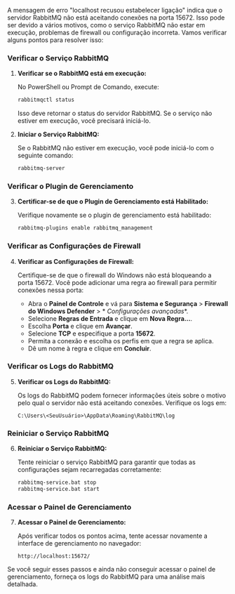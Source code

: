 A mensagem de erro "localhost recusou estabelecer ligação" indica que o servidor RabbitMQ não está aceitando conexões na
porta 15672. Isso pode ser devido a vários motivos, como o serviço RabbitMQ não estar em execução, problemas de firewall
ou configuração incorreta. Vamos verificar alguns pontos para resolver isso:

### Verificar o Serviço RabbitMQ

1. **Verificar se o RabbitMQ está em execução:**

   No PowerShell ou Prompt de Comando, execute:

   ```bash
   rabbitmqctl status
   ```

   Isso deve retornar o status do servidor RabbitMQ. Se o serviço não estiver em execução, você precisará iniciá-lo.

2. **Iniciar o Serviço RabbitMQ:**

   Se o RabbitMQ não estiver em execução, você pode iniciá-lo com o seguinte comando:

   ```bash
   rabbitmq-server
   ```

### Verificar o Plugin de Gerenciamento

3. **Certificar-se de que o Plugin de Gerenciamento está Habilitado:**

   Verifique novamente se o plugin de gerenciamento está habilitado:

   ```bash
   rabbitmq-plugins enable rabbitmq_management
   ```

### Verificar as Configurações de Firewall

4. **Verificar as Configurações de Firewall:**

   Certifique-se de que o firewall do Windows não está bloqueando a porta 15672. Você pode adicionar uma regra ao
   firewall para permitir conexões nessa porta:

    - Abra o **Painel de Controle** e vá para **Sistema e Segurança** > **Firewall do Windows Defender** > *
      *Configurações avançadas**.
    - Selecione **Regras de Entrada** e clique em **Nova Regra...**.
    - Escolha **Porta** e clique em **Avançar**.
    - Selecione **TCP** e especifique a porta **15672**.
    - Permita a conexão e escolha os perfis em que a regra se aplica.
    - Dê um nome à regra e clique em **Concluir**.

### Verificar os Logs do RabbitMQ

5. **Verificar os Logs do RabbitMQ:**

   Os logs do RabbitMQ podem fornecer informações úteis sobre o motivo pelo qual o servidor não está aceitando conexões.
   Verifique os logs em:

   ```
   C:\Users\<SeuUsuário>\AppData\Roaming\RabbitMQ\log
   ```

### Reiniciar o Serviço RabbitMQ

6. **Reiniciar o Serviço RabbitMQ:**

   Tente reiniciar o serviço RabbitMQ para garantir que todas as configurações sejam recarregadas corretamente:

   ```bash
   rabbitmq-service.bat stop
   rabbitmq-service.bat start
   ```

### Acessar o Painel de Gerenciamento

7. **Acessar o Painel de Gerenciamento:**

   Após verificar todos os pontos acima, tente acessar novamente a interface de gerenciamento no navegador:

   ```
   http://localhost:15672/
   ```

Se você seguir esses passos e ainda não conseguir acessar o painel de gerenciamento, forneça os logs do RabbitMQ para
uma análise mais detalhada.